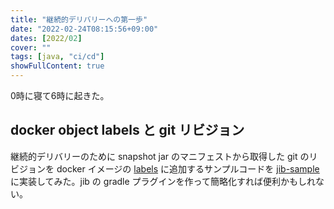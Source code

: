 ```yaml
---
title: "継続的デリバリーへの第一歩"
date: "2022-02-24T08:15:56+09:00"
dates: [2022/02]
cover: ""
tags: [java, "ci/cd"]
showFullContent: true
---
```


0時に寝て6時に起きた。

## docker object labels と git リビジョン

継続的デリバリーのために snapshot jar のマニフェストから取得した git のリビジョンを docker イメージの [labels](https://docs.docker.com/config/labels-custom-metadata/) に追加するサンプルコードを [jib-sample](https://github.com/t2y/jib-sample) に実装してみた。jib の gradle プラグインを作って簡略化すれば便利かもしれない。
